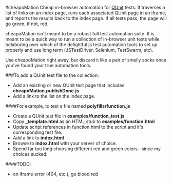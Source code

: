 #cheapoMation
Cheap in-browser automation for [QUnit](http://docs.jquery.com/Qunit) tests. 
It traverses a list of links on an index page, runs each associated QUnit page 
in an iframe, and reports the results back to the index page. If all tests pass, 
the page will go green, if not, red.

cheapoMation isn't meant to be a robust full test automation suite. It is meant 
to be a quick way to run a collection of in-browser unit tests while belaboring 
over which of the delightful js test automation tools to set up properly and use 
long term (JSTestDriver, Selenium, TestSwarm, etc).

Use cheapoMation right away, but discard it like a pair of smelly socks once 
you've found your true automation tools. 

###To add a QUnit test file to the collection:

* Add an existing or new QUnit test page that includes **cheapoMation.publishDone.js**
* Add a link to the list on the index page.

####For example, to test a file named **polyfills/function.js**

* Create a QUnit test file in **examples/function_test.js**
* Copy **_template.html** as an HTML stub to **examples/function.html**
* Update script references in function.html to the script and it's corresponding test file.
* Add a link to **index.html**
* Browse to **index.html** with your server of choice.
* Spend far too long choosing different red and green colors--since my choices sucked.

####TODO:
* on iframe error (404, etc.), go blood red

